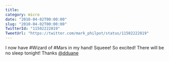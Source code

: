 ```yaml
---
title: 
category: micro
date: "2010-04-02T00:00:00"
slug: "2010-04-02T00:00:00"
TwitterId: "11502222819"
TweetUrl: "https://twitter.com/mark_philpot/status/11502222819"
---
```


I now have #Wizard of #Mars in my hand! Squeee! So excited! There will be no
sleep tonight! Thanks [@dduane](https://twitter.com/dduane)
